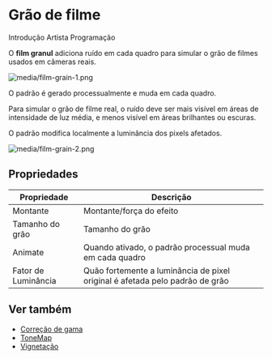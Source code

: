 # Grão de filme

<span class="badge text-bg-primary">Introdução</span>
<span class="badge text-bg-success">Artista </span>
<span class="badge text-bg-success">Programação</span>

O **film granul** adiciona ruído em cada quadro para simular o grão de filmes usados em câmeras reais.

![media/film-grain-1.png](media/film-grain-1.png)

O padrão é gerado processualmente e muda em cada quadro.

Para simular o grão de filme real, o ruído deve ser mais visível em áreas de intensidade de luz média, e menos visível em áreas brilhantes ou escuras.

O padrão modifica localmente a luminância dos pixels afetados.

![media/film-grain-2.png](media/film-grain-2.png)

## Propriedades

| Propriedade | Descrição |
| ---------------- | --------------------------------------------------------------------------- |
| Montante | Montante/força do efeito |
| Tamanho do grão | Tamanho do grão |
| Animate | Quando ativado, o padrão processual muda em cada quadro |
| Fator de Luminância | Quão fortemente a luminância de pixel original é afetada pelo padrão de grão |

## Ver também

* [Correção de gama](gamma-correction.md)
* [ToneMap](tonemap.md)
* [Vignetação](vignetting.md)